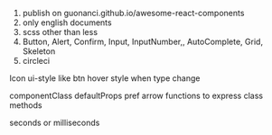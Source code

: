 1. publish on guonanci.github.io/awesome-react-components
2. only english documents
3. scss other than less
4. Button, Alert, Confirm, Input, InputNumber,, AutoComplete, Grid, Skeleton
5. circleci


Icon
ui-style like btn hover style when type change

componentClass
defaultProps
pref arrow functions to express class methods

seconds or milliseconds